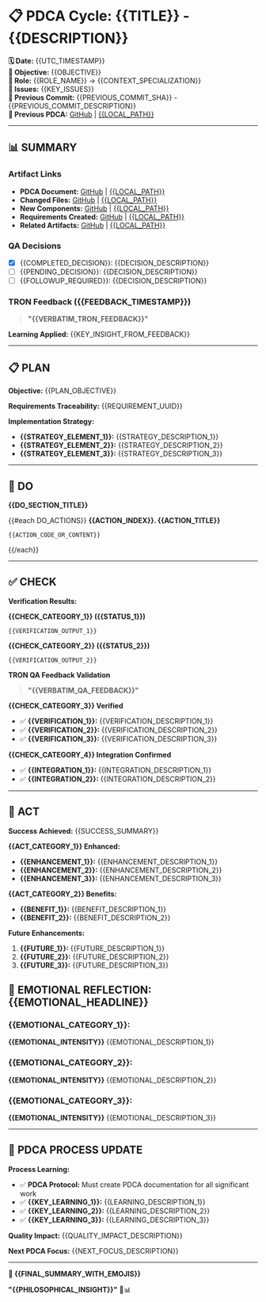 # 📋 **PDCA Cycle: {{TITLE}} - {{DESCRIPTION}}**

**🗓️ Date:** {{UTC_TIMESTAMP}}  
**🎯 Objective:** {{OBJECTIVE}}  
**👤 Role:** {{ROLE_NAME}} → {{CONTEXT_SPECIALIZATION}}  
**🚨 Issues:** {{KEY_ISSUES}}  
**📎 Previous Commit:** {{PREVIOUS_COMMIT_SHA}} - {{PREVIOUS_COMMIT_DESCRIPTION}}  
**🔗 Previous PDCA:** [GitHub]({{GITHUB_URL}}) | [{{LOCAL_PATH}}]({{LOCAL_PATH}})

---

## **📊 SUMMARY**

### **Artifact Links**
- **PDCA Document:** [GitHub]({{GITHUB_URL}}) | [{{LOCAL_PATH}}]({{LOCAL_PATH}})
- **Changed Files:** [GitHub]({{GITHUB_URL}}) | [{{LOCAL_PATH}}]({{LOCAL_PATH}})
- **New Components:** [GitHub]({{GITHUB_URL}}) | [{{LOCAL_PATH}}]({{LOCAL_PATH}})
- **Requirements Created:** [GitHub]({{GITHUB_URL}}) | [{{LOCAL_PATH}}]({{LOCAL_PATH}})
- **Related Artifacts:** [GitHub]({{GITHUB_URL}}) | [{{LOCAL_PATH}}]({{LOCAL_PATH}})

### **QA Decisions**
- [x] {{COMPLETED_DECISION}}: {{DECISION_DESCRIPTION}}
- [ ] {{PENDING_DECISION}}: {{DECISION_DESCRIPTION}}
- [ ] {{FOLLOWUP_REQUIRED}}: {{DECISION_DESCRIPTION}}

### **TRON Feedback ({{FEEDBACK_TIMESTAMP}})**
> **"{{VERBATIM_TRON_FEEDBACK}}"**

**Learning Applied:** {{KEY_INSIGHT_FROM_FEEDBACK}}

---

## **📋 PLAN**

**Objective:** {{PLAN_OBJECTIVE}}

**Requirements Traceability:** {{REQUIREMENT_UUID}}

**Implementation Strategy:**
- **{{STRATEGY_ELEMENT_1}}:** {{STRATEGY_DESCRIPTION_1}}
- **{{STRATEGY_ELEMENT_2}}:** {{STRATEGY_DESCRIPTION_2}}
- **{{STRATEGY_ELEMENT_3}}:** {{STRATEGY_DESCRIPTION_3}}

---

## **🔧 DO**

**{{DO_SECTION_TITLE}}**

{{#each DO_ACTIONS}}
**{{ACTION_INDEX}}. {{ACTION_TITLE}}**
```{{ACTION_LANGUAGE}}
{{ACTION_CODE_OR_CONTENT}}
```

{{/each}}

---

## **✅ CHECK**

**Verification Results:**

**{{CHECK_CATEGORY_1}} ({{STATUS_1}})**
```
{{VERIFICATION_OUTPUT_1}}
```

**{{CHECK_CATEGORY_2}} ({{STATUS_2}})** 
```
{{VERIFICATION_OUTPUT_2}}
```

**TRON QA Feedback Validation**
> **"{{VERBATIM_QA_FEEDBACK}}"**

**{{CHECK_CATEGORY_3}} Verified**
- ✅ **{{VERIFICATION_1}}:** {{VERIFICATION_DESCRIPTION_1}}
- ✅ **{{VERIFICATION_2}}:** {{VERIFICATION_DESCRIPTION_2}}  
- ✅ **{{VERIFICATION_3}}:** {{VERIFICATION_DESCRIPTION_3}}

**{{CHECK_CATEGORY_4}} Integration Confirmed**
- ✅ **{{INTEGRATION_1}}:** {{INTEGRATION_DESCRIPTION_1}}
- ✅ **{{INTEGRATION_2}}:** {{INTEGRATION_DESCRIPTION_2}}

---

## **🎯 ACT**

**Success Achieved:** {{SUCCESS_SUMMARY}}

**{{ACT_CATEGORY_1}} Enhanced:**
- **{{ENHANCEMENT_1}}:** {{ENHANCEMENT_DESCRIPTION_1}}
- **{{ENHANCEMENT_2}}:** {{ENHANCEMENT_DESCRIPTION_2}}
- **{{ENHANCEMENT_3}}:** {{ENHANCEMENT_DESCRIPTION_3}}

**{{ACT_CATEGORY_2}} Benefits:**
- **{{BENEFIT_1}}:** {{BENEFIT_DESCRIPTION_1}}
- **{{BENEFIT_2}}:** {{BENEFIT_DESCRIPTION_2}}

**Future Enhancements:**
1. **{{FUTURE_1}}:** {{FUTURE_DESCRIPTION_1}}
2. **{{FUTURE_2}}:** {{FUTURE_DESCRIPTION_2}}
3. **{{FUTURE_3}}:** {{FUTURE_DESCRIPTION_3}}

## **💫 EMOTIONAL REFLECTION: {{EMOTIONAL_HEADLINE}}**

### **{{EMOTIONAL_CATEGORY_1}}:**
**{{EMOTIONAL_INTENSITY}}** {{EMOTIONAL_DESCRIPTION_1}}

### **{{EMOTIONAL_CATEGORY_2}}:**
**{{EMOTIONAL_INTENSITY}}** {{EMOTIONAL_DESCRIPTION_2}}

### **{{EMOTIONAL_CATEGORY_3}}:**
**{{EMOTIONAL_INTENSITY}}** {{EMOTIONAL_DESCRIPTION_3}}

---
## **🎯 PDCA PROCESS UPDATE**

**Process Learning:**
- ✅ **PDCA Protocol:** Must create PDCA documentation for all significant work
- ✅ **{{KEY_LEARNING_1}}:** {{LEARNING_DESCRIPTION_1}}  
- ✅ **{{KEY_LEARNING_2}}:** {{LEARNING_DESCRIPTION_2}}
- ✅ **{{KEY_LEARNING_3}}:** {{LEARNING_DESCRIPTION_3}}

**Quality Impact:** {{QUALITY_IMPACT_DESCRIPTION}}

**Next PDCA Focus:** {{NEXT_FOCUS_DESCRIPTION}}

---

**🎯 {{FINAL_SUMMARY_WITH_EMOJIS}}**

**"{{PHILOSOPHICAL_INSIGHT}}"** 🔧📊